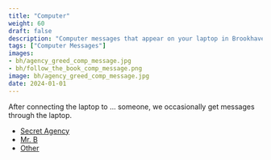 ```yaml
---
title: "Computer"
weight: 60
draft: false
description: "Computer messages that appear on your laptop in Brookhaven RP by the Agency, Mr. B, and other sources."
tags: ["Computer Messages"]
images: 
- bh/agency_greed_comp_message.jpg
- bh/follow_the_book_comp_message.png
image: bh/agency_greed_comp_message.jpg
date: 2024-01-01
---
```



After connecting the laptop to ... someone, we occasionally get messages through the laptop.

- [Secret Agency](agency/)
- [Mr. B](mrb/)
- [Other](other/)